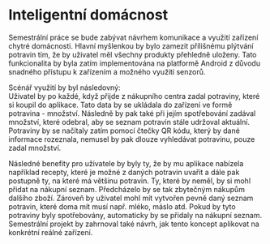 # Inteligentní domácnost
Semestrální práce se bude zabývat návrhem komunikace a využití zařízení chytré domácnosti. Hlavní myšlenkou by bylo zamezit přílišnému plýtvání potravin tím, že by uživatel měl všechny produkty přehledně uloženy. Tato funkcionalita by byla zatím implementována na platformě Android z důvodu snadného přístupu k zařízením a možného využití senzorů.  

Scénář využití by byl následovný:  
Uživatel by po každé, když přijde z nákupního centra zadal potraviny, které si koupil do aplikace. Tato data by se ukládala do zařízení ve formě potravina - množství. Následně by pak také při jejím spotřebování zadával množství, které odebral, aby se seznam potravin stále udržoval aktuální.  
Potraviny by se načítaly zatím pomocí čtečky QR kódu, který by dané informace rozeznala, nemusel by pak dlouze vyhledávat potravinu, pouze zadal množství.  

Následné benefity pro uživatele by byly ty, že by mu aplikace nabízela například recepty, které je možné z daných potravin uvařit a dále pak postupně ty, na které má většinu potravin. Ty, které by neměl, by si mohl přidat na nákupní seznam. Předcházelo by se tak zbytečným nákupům dalšího zboží. Zároveň by uživatel mohl mít vytvořen pevně daný seznam potravin, které doma mít musí např. mléko, máslo atd. Pokud by tyto potraviny byly spotřebovány, automaticky by se přidaly na nákupní seznam.
Semestrální projekt by zahrnoval také návrh, jak tento koncept aplikovat na konkrétní reálné zařízení.
